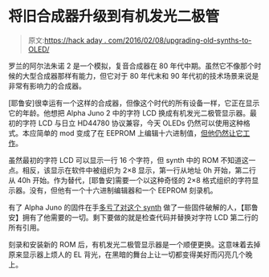 # 将旧合成器升级到有机发光二极管

> 原文:[https://hack aday . com/2016/02/08/upgrading-old-synths-to-OLED/](https://hackaday.com/2016/02/08/upgrading-old-synths-to-oled/)

罗兰的阿尔法朱诺 2 是一个模拟，复音合成器在 80 年代中期。虽然它不像那个时候的大型合成器那样有能力，但它对于 80 年代末和 90 年代初的技术场景来说是非常有影响力的合成器。

[耶鲁安]很幸运有一个这样的合成器，但像这个时代的所有设备一样，它正在显示它的年龄。他想把 Alpha Juno 2 中的字符 LCD 换成有机发光二极管显示器。最初的字符 LCD 与日立 HD44780 协议兼容，今天 OLEDs 仍然可以使用这种格式。本应简单的 mod 变成了在 EEPROM 上编辑十六进制值，[但他仍然让它工作](http://wp.visuanetics.nl/oled-display-for-alpha-juno-2/)。

虽然最初的字符 LCD 可以显示一行 16 个字符，但 synth 中的 ROM 不知道这一点。相反，该显示在软件中被组织为 2×8 显示，第一行从地址 0h 开始，第二行从 40h 开始。作为替代，[耶鲁安]需要一个以这种奇怪的 2×8 格式组织的字符显示器。没有，但他有一个十六进制编辑器和一个 EEPROM 刻录机。

有了 Alpha Juno 的固件在手[多亏了对这个 synth](http://www.butoba.net/homepage/synthhacks.html) 做了一些固件破解的人，【耶鲁安】拥有了他需要的一切。剩下要做的就是检查代码并替换对字符 LCD 第二行的所有引用。

刻录和安装新的 ROM 后，有机发光二极管显示器是一个顺便更换。这意味着去掉原来显示器上烦人的 EL 背光，在黑暗的舞台上让一切都变得美好而闪亮几个晚上。